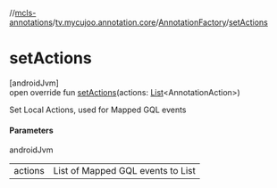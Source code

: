//[mcls-annotations](../../../index.md)/[tv.mycujoo.annotation.core](../index.md)/[AnnotationFactory](index.md)/[setActions](set-actions.md)

# setActions

[androidJvm]\
open override fun [setActions](set-actions.md)(actions: [List](https://kotlinlang.org/api/latest/jvm/stdlib/kotlin.collections/-list/index.html)&lt;AnnotationAction&gt;)

Set Local Actions, used for Mapped GQL events

#### Parameters

androidJvm

| | |
|---|---|
| actions | List of Mapped GQL events to List<Action> |
